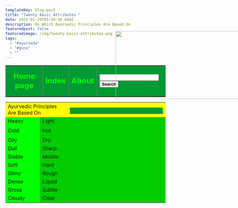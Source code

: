 ```yaml
---
templateKey: blog-post
title: "Twenty Basic Attributes "
date: 2021-01-29T05:50:56.688Z
description: On Which Ayurvedic Principles Are Based On
featuredpost: false
featuredimage: /img/twenty-basic-attributes.png
tags:
  - "#ayurveda"
  - "#guna"
  - ""
---
```

<html xmlns:v="urn:schemas-microsoft-com:vml" xmlns:o="urn:schemas-microsoft-com:office:office" xmlns="http://www.w3.org/TR/REC-html40">

<head>
<link rel="File-List" href="new_page_1_files/filelist.xml">
<!--\[if !mso]>
<style>
v\:*         { behavior: url(#default#VML) }
o\:*         { behavior: url(#default#VML) }
.shape       { behavior: url(#default#VML) }
</style>
<!\[endif]--><!--\[if gte mso 9]>
<xml><o:shapedefaults v:ext="edit" spidmax="1027"/>
</xml><!\[endif]-->
</head>

<body>

<div style="box-sizing: inherit; color: rgb(51, 51, 51); font-family: BlinkMacSystemFont, -apple-system, &quot;Segoe UI&quot;, Roboto, Oxygen, Ubuntu, Cantarell, &quot;Fira Sans&quot;, &quot;Droid Sans&quot;, &quot;Helvetica Neue&quot;, Helvetica, Arial, sans-serif; font-size: 16px; font-style: normal; font-variant-ligatures: normal; font-variant-caps: normal; font-weight: 400; letter-spacing: normal; orphans: 2; text-align: start; text-indent: 0px; text-transform: none; white-space: normal; widows: 2; word-spacing: 0px; -webkit-text-stroke-width: 0px; background-color: rgb(255, 255, 255); text-decoration-thickness: initial; text-decoration-style: initial; text-decoration-color: initial;">
	<table border="1" width="100%">
		<tr>
			<td width="266" bgcolor="#009933" bordercolorlight="#003300">
			<p align="center"><b><font size="5" color="#00FF00">Home page</font></b></td>
			<td bgcolor="#009933" bordercolorlight="#003300">
			<p align="center"><b><font size="5" color="#00FF00">Index</font></b></td>
			<td bgcolor="#009933" bordercolorlight="#003300">
			<p align="center"><b><font size="5" color="#00FF00">About</font></b></td>
			<td width="259" bgcolor="#009933" bordercolorlight="#003300">
			<form method="POST" action="--WEBBOT-SELF--">
				<!--webbot bot="SaveResults" U-File="fpweb:///_private/form_results.csv" S-Format="TEXT/CSV" S-Label-Fields="TRUE" -->
				<p><font color="#00FF00" size="5">
				<input name="T1" size="20" style="font-weight: 700"><input type="submit" value="Search" name="search" style="font-weight: 700"></font></p>
			</form>
			</td>
		</tr>
	</table>
	<table border="0" width="100%">
		<tr>
			<td colspan="2" bgcolor="#FFFF00">Ayurvedic Principles Are Based On</td>
			<td colspan="2" bgcolor="#FFFF00">
			<span style="font-family: BlinkMacSystemFont, -apple-system, 'Segoe UI', Roboto, Oxygen, Ubuntu, Cantarell, 'Fira Sans', 'Droid Sans', 'Helvetica Neue', Helvetica, Arial, sans-serif; color: #00FF00; letter-spacing: normal; font-weight: 700; background-color: #009933">
			<marquee>SIMILAR INCREASES&nbsp; AND OPPOSITE DECREASE</marquee></span></td>
		</tr>
		<tr>
			<td width="20%" bgcolor="#00FF00">
			Heavy</td>
			<td width="16%" bgcolor="#00CC00" colspan="2">Light</td>
			<td width="57%" bgcolor="#00CC00" rowspan="10"><!--\[if gte vml 1]><v:rect id="_x0000_s1025"
 style='position:absolute;left:6in;top:114.75pt;width:387.75pt;height:158.25pt;
 z-index:1'/><!\[endif]--><!\[if !vml]><span style='mso-ignore:vglayout;
position:absolute;z-index:1;left:575px;top:152px;width:519px;height:213px'><img
width=519 height=213 src="new_page_16_files/image001.gif" v:shapes="_x0000_s1025"></span><!\[endif]></td>
		</tr>
		<tr>
			<td width="20%" height="34" bgcolor="#00FF00">Cold </td>
			<td width="16%" height="34" bgcolor="#00CC00" colspan="2">Hot</td>
		</tr>
		<tr>
			<td width="20%" bgcolor="#00FF00">Oily </td>
			<td width="16%" bgcolor="#00CC00" colspan="2">Dry</td>
		</tr>
		<tr>
			<td width="20%" bgcolor="#00FF00">Dull </td>
			<td width="16%" bgcolor="#00CC00" colspan="2">Sharp</td>
		</tr>
		<tr>
			<td width="20%" bgcolor="#00FF00">Stable </td>
			<td width="16%" bgcolor="#00CC00" colspan="2">Mobile</td>
		</tr>
		<tr>
			<td width="20%" bgcolor="#00FF00">Soft </td>
			<td width="16%" bgcolor="#00CC00" colspan="2">Hard</td>
		</tr>
		<tr>
			<td width="20%" bgcolor="#00FF00">Slimy </td>
			<td width="16%" bgcolor="#00CC00" colspan="2">Rough</td>
		</tr>
		<tr>
			<td width="20%" bgcolor="#00FF00">Dense </td>
			<td width="16%" bgcolor="#00CC00" colspan="2">Liquid</td>
		</tr>
		<tr>
			<td width="20%" bgcolor="#00FF00">Gross </td>
			<td width="16%" bgcolor="#00CC00" colspan="2">Subtle</td>
		</tr>
		<tr>
			<td width="20%" bgcolor="#00FF00">Cloudy </td>
			<td width="16%" bgcolor="#00CC00" colspan="2">Clear</td>
		</tr>
	</table>
</div>
<p>&nbsp;</p>

</body>